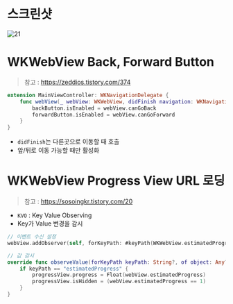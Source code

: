 # 스크린샷
![21](https://github.com/hhhan0315/Swift-30-Projects/blob/main/21_Browser/21.gif)

# WKWebView Back, Forward Button

> 참고 : https://zeddios.tistory.com/374

```swift
extension MainViewController: WKNavigationDelegate {
    func webView(_ webView: WKWebView, didFinish navigation: WKNavigation!) {
        backButton.isEnabled = webView.canGoBack
        forwardButton.isEnabled = webView.canGoForward
    }
}
```

- `didFinish`는 다른곳으로 이동할 때 호출
- 앞/뒤로 이동 가능할 때만 활성화

# WKWebView Progress View URL 로딩

> 참고 : https://sosoingkr.tistory.com/20

- `KVO` : Key Value Observing
- Key가 Value 변경을 감시

```swift
// 이벤트 수신 설정
webView.addObserver(self, forKeyPath: #keyPath(WKWebView.estimatedProgress), options: .new, context: nil)

// 값 감시
override func observeValue(forKeyPath keyPath: String?, of object: Any?, change: [NSKeyValueChangeKey : Any]?, context: UnsafeMutableRawPointer?) {
    if keyPath == "estimatedProgress" {
        progressView.progress = Float(webView.estimatedProgress)
        progressView.isHidden = (webView.estimatedProgress == 1)
    }
}
```
